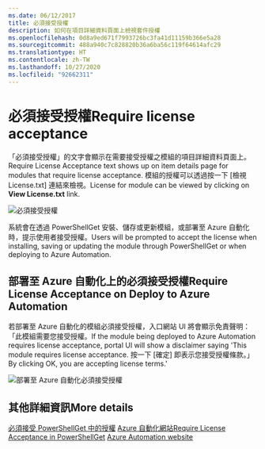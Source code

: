 ```yaml
---
ms.date: 06/12/2017
title: 必須接受授權
description: 如何在項目詳細資料頁面上檢視套件授權
ms.openlocfilehash: 0d8a9ed671f7993726bc3fa41d11159b366e5a28
ms.sourcegitcommit: 488a940c7c828820b36a6ba56c119f64614afc29
ms.translationtype: HT
ms.contentlocale: zh-TW
ms.lasthandoff: 10/27/2020
ms.locfileid: "92662311"
---
```

# <a name="require-license-acceptance"></a><span data-ttu-id="d32b3-103">必須接受授權</span><span class="sxs-lookup"><span data-stu-id="d32b3-103">Require license acceptance</span></span>

<span data-ttu-id="d32b3-104">「必須接受授權」的文字會顯示在需要接受授權之模組的項目詳細資料頁面上。</span><span class="sxs-lookup"><span data-stu-id="d32b3-104">Require License Acceptance text shows up on item details page for modules that require license acceptance.</span></span> <span data-ttu-id="d32b3-105">模組的授權可以透過按一下 [檢視 License.txt] 連結來檢視。</span><span class="sxs-lookup"><span data-stu-id="d32b3-105">License for module can be viewed by clicking on **View License.txt** link.</span></span>

![必須接受授權](media/packages-that-require-license-acceptance/RequireLicenseAcceptance.png)

<span data-ttu-id="d32b3-107">系統會在透過 PowerShellGet 安裝、儲存或更新模組，或部署至 Azure 自動化時，提示使用者接受授權。</span><span class="sxs-lookup"><span data-stu-id="d32b3-107">Users will be prompted to accept the license when installing, saving or updating the module through PowerShellGet or when deploying to Azure Automation.</span></span>

## <a name="require-license-acceptance-on-deploy-to-azure-automation"></a><span data-ttu-id="d32b3-108">部署至 Azure 自動化上的必須接受授權</span><span class="sxs-lookup"><span data-stu-id="d32b3-108">Require License Acceptance on Deploy to Azure Automation</span></span>

<span data-ttu-id="d32b3-109">若部署至 Azure 自動化的模組必須接受授權，入口網站 UI 將會顯示免責聲明：「此模組需要您接受授權。</span><span class="sxs-lookup"><span data-stu-id="d32b3-109">If the module being deployed to Azure Automation requires license acceptance, portal UI will show a disclaimer saying 'This module requires license acceptance.</span></span> <span data-ttu-id="d32b3-110">按一下 [確定] 即表示您接受授權條款。」</span><span class="sxs-lookup"><span data-stu-id="d32b3-110">By clicking OK, you are accepting license terms.'</span></span>

![部署至 Azure 自動化必須接受授權](media/packages-that-require-license-acceptance/DeployToAzureAutomationRequireLicenseAcceptanceDisclaimer.png)

## <a name="more-details"></a><span data-ttu-id="d32b3-112">其他詳細資訊</span><span class="sxs-lookup"><span data-stu-id="d32b3-112">More details</span></span>

<span data-ttu-id="d32b3-113">[必須接受 PowerShellGet 中的授權](../../concepts/module-license-acceptance.md)
[Azure 自動化網站](/azure/automation)</span><span class="sxs-lookup"><span data-stu-id="d32b3-113">[Require License Acceptance in PowerShellGet](../../concepts/module-license-acceptance.md)
[Azure Automation website](/azure/automation)</span></span>
